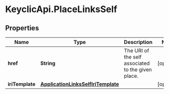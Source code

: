 # KeyclicApi.PlaceLinksSelf

## Properties
Name | Type | Description | Notes
------------ | ------------- | ------------- | -------------
**href** | **String** | The URI of the self associated to the given place. | [optional] 
**iriTemplate** | [**ApplicationLinksSelfIriTemplate**](ApplicationLinksSelfIriTemplate.md) |  | [optional] 


